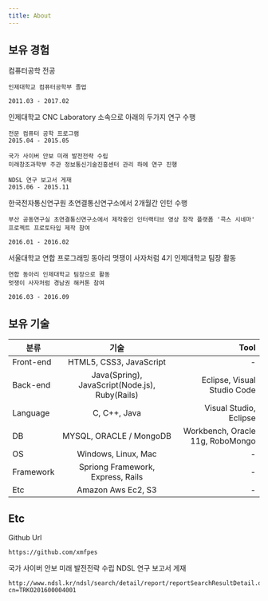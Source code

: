 ```yaml
---
title: About
---
```


## 보유 경험

컴퓨터공학 전공

```
인제대학교 컴퓨터공학부 졸업

2011.03 - 2017.02
```
인제대학교 CNC Laboratory 소속으로 아래의 두가지 연구 수행
```
전문 컴퓨터 공학 프로그램
2015.04 - 2015.05

국가 사이버 안보 미래 발전전략 수립
미래창조과학부 주관 정보통신기술진흥센터 관리 하에 연구 진행

NDSL 연구 보고서 게재
2015.06 - 2015.11
```
한국전자통신연구원 초연결통신연구소에서 2개월간 인턴 수행
```
부산 공동연구실 초연결통신연구소에서 제작중인 인터랙티브 영상 창작 플랫폼 '콕스 시네마'
프로젝트 프로토타입 제작 참여

2016.01 - 2016.02
```

서울대학교 연합 프로그래밍 동아리 멋쟁이 사자처럼 4기 인제대학교 팀장 활동
```
연합 동아리 인제대학교 팀장으로 활동
멋쟁이 사자처럼 경남권 해커톤 참여

2016.03 - 2016.09
```

## 보유 기술
| 분류   |      기술      |  Tool |
|----------|:-------------:|------:|
| Front-end |  HTML5, CSS3, JavaScript | -  |
| Back-end |    Java(Spring), JavaScript(Node.js), Ruby(Rails)   | Eclipse, Visual Studio Code |
| Language | C, C++, Java |  Visual Studio, Eclipse |
| DB | MYSQL, ORACLE / MongoDB |  Workbench, Oracle 11g, RoboMongo |
| OS | Windows, Linux, Mac | - |
| Framework | Spriong Framework, Express, Rails | - |
| Etc | Amazon Aws Ec2, S3 |  - |

## Etc

Github Url
```
https://github.com/xmfpes
```
국가 사이버 안보 미래 발전전략 수립 NDSL 연구 보고서 게재
```
http://www.ndsl.kr/ndsl/search/detail/report/reportSearchResultDetail.do?cn=TRKO201600004001
```